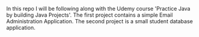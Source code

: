 In this repo I will be following along with the Udemy course 'Practice Java by building Java Projects'.
The first project contains a simple Email Administration Application.
The second project is a small student database application.
